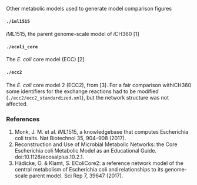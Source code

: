 Other metabolic models used to generate model comparison figures
#### `./iml1515`
*i*ML1515, the parent genome-scale model of *i*CH360 [1]
#### `./ecoli_core`
The *E. coli* core model (ECC) [2]
#### `./ecc2`
The *E. coli* core model 2 (ECC2), from [3]. For a fair comparison with*i*CH360 some identifiers for the exchange reactions had to be modified (`./ecc2/ecc2_standardized.xml`), but the network structure was not affected.

### References
1. Monk, J. M. et al. iML1515, a knowledgebase that computes Escherichia coli traits. Nat Biotechnol 35, 904–908 (2017).
2. Reconstruction and Use of Microbial Metabolic Networks: the Core Escherichia coli Metabolic Model as an Educational Guide.  doi:10.1128/ecosalplus.10.2.1.
3. Hädicke, O. & Klamt, S. EColiCore2: a reference network model of the central metabolism of Escherichia coli and relationships to its genome-scale parent model. Sci Rep 7, 39647 (2017).

